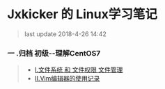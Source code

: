 Jxkicker 的 Linux学习笔记
==
>last update 2018-4-26 14:42
###  一 .归档 初级--理解CentOS7
> * [ I.文件系统 和 文件权限 文件管理](https://github.com/kickgod/Md-Linux/blob/master/Linux_File_Manager.md)   
> * [II.Vim编辑器的使用记录](https://github.com/kickgod/Md-Linux/blob/master/Linux_Vim.md) 
